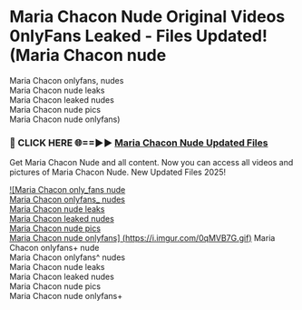 # Maria Chacon Nude Original Videos 0nlyFans Leaked - Files Updated! (Maria Chacon nude<br>

Maria Chacon onlyfans, nudes<br>
Maria Chacon nude leaks<br>
Maria Chacon leaked nudes<br>
Maria Chacon nude pics<br>
Maria Chacon nude onlyfans)

<h3>🔴 CLICK HERE 🌐==►► <a href="https://tinyurl.com/leaks-videos" rel="nofollow">Maria Chacon Nude Updated Files</a></h3>

Get Maria Chacon Nude and all content. Now you can access all videos and pictures of Maria Chacon Nude. New Updated Files 2025!

[![Maria Chacon only_fans nude<br>
Maria Chacon onlyfans_ nudes<br>
Maria Chacon nude leaks<br>
Maria Chacon leaked nudes<br>
Maria Chacon nude pics<br>
Maria Chacon nude onlyfans]
(https://i.imgur.com/0qMVB7G.gif)](https://tinyurl.com/leaks-videos)
Maria Chacon onlyfans+ nude<br>
Maria Chacon onlyfans^ nudes<br>
Maria Chacon nude leaks<br>
Maria Chacon leaked nudes<br>
Maria Chacon nude pics<br>
Maria Chacon nude onlyfans+
